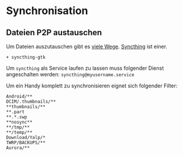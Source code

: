 # Synchronisation


## Dateien P2P austauschen

Um Dateien auszutauschen gibt es [viele Wege](https://wiki.archlinux.org/index.php/list_of_applications#File_synchronization). [Syncthing](https://wiki.archlinux.org/index.php/Syncthing) ist einer.

    + syncthing-gtk

Um `syncthing` als Service laufen zu lassen muss folgender Dienst angeschalten werden:  `syncthing@myusername.service`


Um ein Handy komplett zu synchronisieren eignet sich folgender Filter:

    Android/**
    DCIM/.thumbnails/**
    **thumbnails/**
    **.part
    **.*.swp
    **nosync**
    **/tmp/**
    **/temp/**
    Download/Yalp/*
    TWRP/BACKUPS/**
    Aurora/**